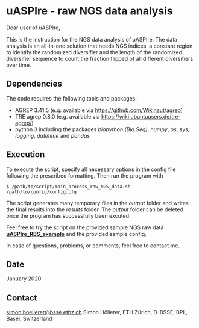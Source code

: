 # uASPIre - raw NGS data analysis

Dear user of uASPIre,

This is the instruction for the NGS data analysis of uASPIre. The data analysis is an all-in-one solution that needs NGS indices, a constant region to identify the randomized diversifier and the length of the randomized diversifier sequence to count the fraction flipped of all different diversifiers over time.

## Dependencies
The code requires the following tools and packages:
+ AGREP 3.41.5 (e.g. available via https://github.com/Wikinaut/agrep)
+ TRE agrep 0.8.0 (e.g. available via https://wiki.ubuntuusers.de/tre-agrep/)
+ python 3 including the packages _biopython (Bio.Seq)_, _numpy_, _os_, _sys_, _logging_, _datetime_ and _pandas_

## Execution
To execute the script, specify all necessary options in the config file following the prescribed formatting. Then run the program with

	$ /path/to/script/main_process_raw_NGS_data.sh /path/to/config/config.cfg

The script generates many temporary files in the _output_ folder and writes the final results into the _results_ folder. The _output_ folder can be deleted once the program has successfully been excuted.

Feel free to try the script on the provided sample NGS raw data [**uASPIre_RBS_example**](uASPIre_RBS_example) and the provided sample config.

In case of questions, problems, or comments, feel free to contact me.

## Date
January 2020

## Contact
simon.hoellerer@bsse.ethz.ch
Simon Höllerer, ETH Zürich, D-BSSE, BPL, Basel, Switzerland 
